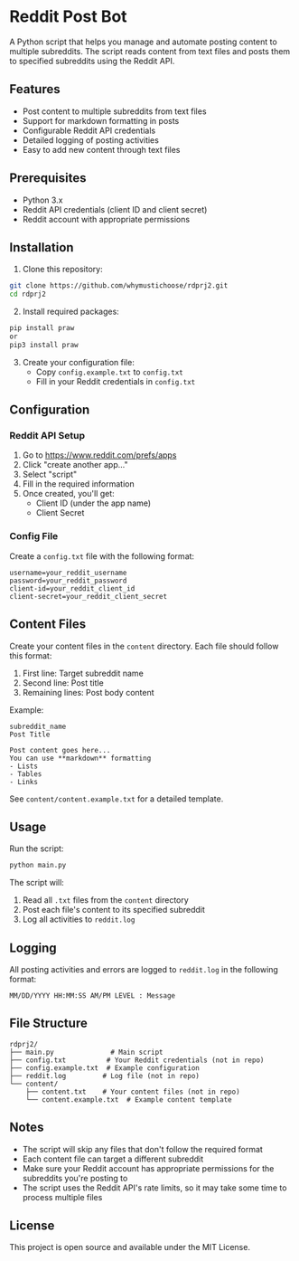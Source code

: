 # Reddit Post Bot

A Python script that helps you manage and automate posting content to multiple subreddits. The script reads content from text files and posts them to specified subreddits using the Reddit API.

## Features

- Post content to multiple subreddits from text files
- Support for markdown formatting in posts
- Configurable Reddit API credentials
- Detailed logging of posting activities
- Easy to add new content through text files

## Prerequisites

- Python 3.x
- Reddit API credentials (client ID and client secret)
- Reddit account with appropriate permissions

## Installation

1. Clone this repository:
```bash
git clone https://github.com/whymustichoose/rdprj2.git
cd rdprj2
```

2. Install required packages:
```bash
pip install praw
or 
pip3 install praw
```

3. Create your configuration file:
   - Copy `config.example.txt` to `config.txt`
   - Fill in your Reddit credentials in `config.txt`

## Configuration

### Reddit API Setup

1. Go to https://www.reddit.com/prefs/apps
2. Click "create another app..."
3. Select "script"
4. Fill in the required information
5. Once created, you'll get:
   - Client ID (under the app name)
   - Client Secret

### Config File

Create a `config.txt` file with the following format:
```
username=your_reddit_username
password=your_reddit_password
client-id=your_reddit_client_id
client-secret=your_reddit_client_secret
```

## Content Files

Create your content files in the `content` directory. Each file should follow this format:

1. First line: Target subreddit name
2. Second line: Post title
3. Remaining lines: Post body content

Example:
```
subreddit_name
Post Title

Post content goes here...
You can use **markdown** formatting
- Lists
- Tables
- Links
```

See `content/content.example.txt` for a detailed template.

## Usage

Run the script:
```bash
python main.py
```

The script will:
1. Read all `.txt` files from the `content` directory
2. Post each file's content to its specified subreddit
3. Log all activities to `reddit.log`

## Logging

All posting activities and errors are logged to `reddit.log` in the following format:
```
MM/DD/YYYY HH:MM:SS AM/PM LEVEL : Message
```

## File Structure

```
rdprj2/
├── main.py              # Main script
├── config.txt          # Your Reddit credentials (not in repo)
├── config.example.txt  # Example configuration
├── reddit.log         # Log file (not in repo)
└── content/
    ├── content.txt    # Your content files (not in repo)
    └── content.example.txt  # Example content template
```

## Notes

- The script will skip any files that don't follow the required format
- Each content file can target a different subreddit
- Make sure your Reddit account has appropriate permissions for the subreddits you're posting to
- The script uses the Reddit API's rate limits, so it may take some time to process multiple files

## License

This project is open source and available under the MIT License.
